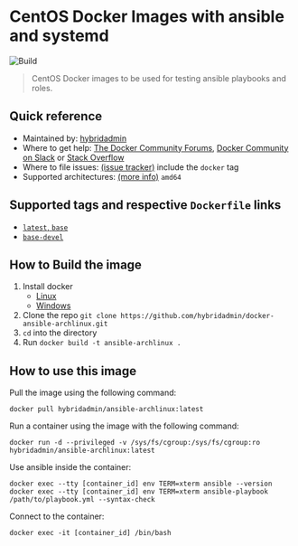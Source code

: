 # CentOS Docker Images with ansible and systemd
![Build](https://github.com/hybridadmin/docker-ansible-archlinux/workflows/Build/badge.svg?branch=main)

> CentOS Docker images to be used for testing ansible playbooks and roles.

## Quick reference

* Maintained by: [hybridadmin](https://github.com/hybridadmin)
* Where to get help: [The Docker Community Forums](https://forums.docker.com/), [Docker Community on Slack](https://dockr.ly/slack) or [Stack Overflow](https://stackoverflow.com/search?tab=newest&q=docker)
* Where to file issues: [(issue tracker)](https://github.com/hybridadmin/docker-ansible-archlinux/issues) include the `docker` tag
* Supported architectures: [(more info)](https://github.com/docker-library/official-images#architectures-other-than-amd64) `amd64`


## Supported tags and respective `Dockerfile` links

- [`latest`, `base`](https://github.com/hybridadmin/docker-ansible-archlinux/tree/main/base/Dockerfile)
- [`base-devel`](https://github.com/hybridadmin/docker-ansible-archlinux/tree/main/base-devel/Dockerfile)

## How to Build the image

1. Install docker
   * [Linux](https://docs.docker.com/engine/install/)
   * [Windows](https://docs.docker.com/docker-for-windows/install/)
2. Clone the repo `git clone https://github.com/hybridadmin/docker-ansible-archlinux.git`
3. `cd` into the directory
4. Run `docker build -t ansible-archlinux .`

## How to use this image

Pull the image using the following command:
```console
docker pull hybridadmin/ansible-archlinux:latest
```

Run a container using the image with the following command:
```console
docker run -d --privileged -v /sys/fs/cgroup:/sys/fs/cgroup:ro hybridadmin/ansible-archlinux:latest
```

Use ansible inside the container:
```console
docker exec --tty [container_id] env TERM=xterm ansible --version
docker exec --tty [container_id] env TERM=xterm ansible-playbook /path/to/playbook.yml --syntax-check
```

Connect to the container:
```console
docker exec -it [container_id] /bin/bash
```
